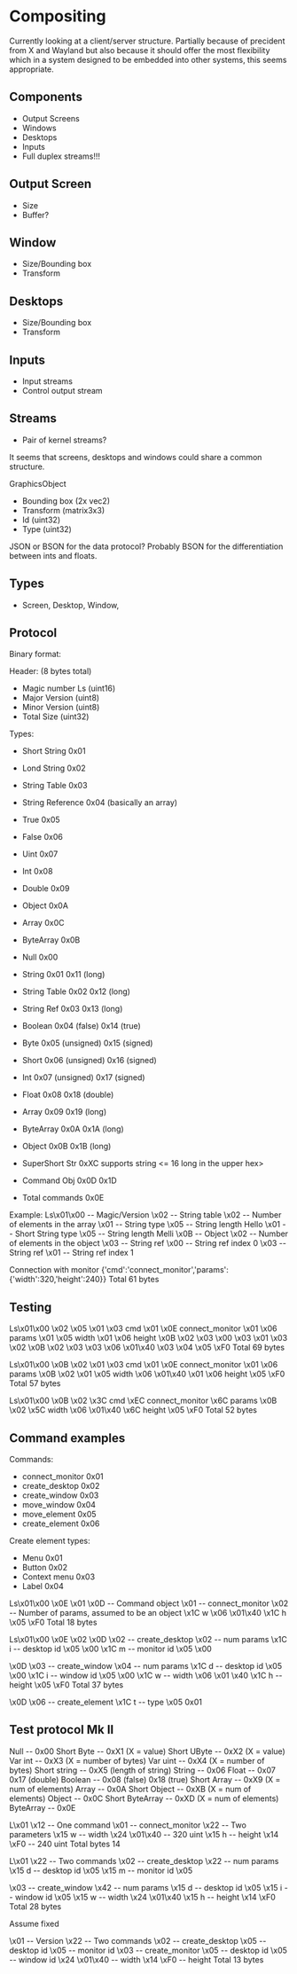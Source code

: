 Compositing
===========

Currently looking at a client/server structure. Partially because of precident from X and Wayland but also because it should offer the most flexibility which in a system designed to be embedded into other systems, this seems appropriate.

Components
----------

- Output Screens
- Windows
- Desktops
- Inputs
- Full duplex streams!!!



Output Screen
-------------

- Size
- Buffer?

Window
------

- Size/Bounding box
- Transform

Desktops
--------

- Size/Bounding box
- Transform

Inputs
------

- Input streams
- Control output stream


Streams
-------

- Pair of kernel streams?


It seems that screens, desktops and windows could share a common structure.

GraphicsObject
- Bounding box (2x vec2)
- Transform (matrix3x3)
- Id (uint32)
- Type (uint32)

JSON or BSON for the data protocol? Probably BSON for the differentiation between ints and floats.

Types
-----

- Screen, Desktop, Window, 


Protocol
--------

Binary format:

Header: (8 bytes total)
- Magic number Ls (uint16)
- Major Version (uint8)
- Minor Version (uint8)
- Total Size (uint32)

Types:
- Short String      0x01
- Lond String       0x02
- String Table      0x03
- String Reference  0x04    (basically an array)
- True              0x05
- False             0x06
- Uint              0x07
- Int               0x08
- Double            0x09
- Object            0x0A
- Array             0x0C
- ByteArray         0x0B

- Null              0x00
- String            0x01 0x11 (long)
- String Table      0x02 0x12 (long)
- String Ref        0x03 0x13 (long)
- Boolean           0x04 (false) 0x14 (true)
- Byte              0x05 (unsigned) 0x15 (signed)
- Short             0x06 (unsigned) 0x16 (signed)
- Int               0x07 (unsigned) 0x17 (signed)
- Float             0x08 0x18 (double)
- Array             0x09 0x19 (long)
- ByteArray         0x0A 0x1A (long)
- Object            0x0B 0x1B (long)
- SuperShort Str    0xXC supports string <= 16 long in the upper hex>
- Command Obj       0x0D 0x1D
- Total commands    0x0E

Example:
Ls\x01\x00          -- Magic/Version
\x02                -- String table
\x02                -- Number of elements in the array
\x01                -- String type
\x05                -- String length
Hello
\x01                -- Short String type
\x05                -- String length
Melli
\x0B                -- Object
\x02                -- Number of elements in the object
\x03                -- String ref
\x00                -- String ref index 0
\x03                -- String ref
\x01                -- String ref index 1

Connection with monitor
{'cmd':'connect_monitor','params':{'width':320,'height':240}}
Total 61 bytes

Testing
-------
Ls\x01\x00
\x02 \x05
\x01 \x03 cmd
\x01 \x0E connect_monitor
\x01 \x06 params
\x01 \x05 width
\x01 \x06 height
\x0B \x02
\x03 \x00
\x03 \x01
\x03 \x02
\x0B \x02
\x03 \x03
\x06 \x01\x40
\x03 \x04
\x05 \xF0
Total 69 bytes

Ls\x01\x00
\x0B \x02
\x01 \x03 cmd
\x01 \x0E connect_monitor
\x01 \x06 params
\x0B \x02
\x01 \x05 width
\x06 \x01\x40
\x01 \x06 height
\x05 \xF0
Total 57 bytes

Ls\x01\x00
\x0B \x02
\x3C cmd
\xEC connect_monitor
\x6C params
\x0B \x02
\x5C width
\x06 \x01\x40
\x6C height
\x05 \xF0
Total 52 bytes

Command examples
----------------


Commands:
- connect_monitor       0x01
- create_desktop        0x02
- create_window         0x03
- move_window           0x04
- move_element          0x05
- create_element        0x06

Create element types:
- Menu                  0x01
- Button                0x02
- Context menu          0x03
- Label                 0x04

Ls\x01\x00
\x0E \x01
\x0D            -- Command object
\x01            -- connect_monitor
\x02            -- Number of params, assumed to be an object
\x1C w
\x06 \x01\x40
\x1C h
\x05 \xF0
Total 18 bytes

Ls\x01\x00
\x0E \x02
\x0D
\x02            -- create_desktop
\x02            -- num params
\x1C i          -- desktop id
\x05 \x00
\x1C m          -- monitor id
\x05 \x00

\x0D
\x03            -- create_window
\x04            -- num params
\x1C d          -- desktop id
\x05 \x00
\x1C i          -- window id
\x05 \x00
\x1C w          -- width
\x06 \x01 \x40
\x1C h          -- height
\x05 \xF0
Total 37 bytes

\x0D
\x06            -- create_element
\x1C t          -- type
\x05 0x01

Test protocol Mk II
-------------------

Null            -- 0x00
Short Byte      -- 0xX1 (X = value)
Short UByte     -- 0xX2 (X = value)
Var int         -- 0xX3 (X = number of bytes)
Var uint        -- 0xX4 (X = number of bytes)
Short string    -- 0xX5 (length of string)
String          -- 0x06
Float           -- 0x07 0x17 (double)
Boolean         -- 0x08 (false) 0x18 (true)
Short Array     -- 0xX9 (X = num of elements)
Array           -- 0x0A
Short Object    -- 0xXB (X = num of elements)
Object          -- 0x0C
Short ByteArray -- 0xXD (X = num of elements)
ByteArray       -- 0x0E


L\x01
\x12            -- One command
\x01            -- connect_monitor
\x22            -- Two parameters
\x15 w          -- width
\x24 \x01\x40   -- 320 uint
\x15 h          -- height
\x14 \xF0       -- 240 uint
Total bytes 14


L\x01
\x22            -- Two commands
\x02            -- create_desktop
\x22            -- num params
\x15 d          -- desktop id
\x05
\x15 m          -- monitor id
\x05

\x03            -- create_window
\x42            -- num params
\x15 d          -- desktop id
\x05
\x15 i          -- window id
\x05
\x15 w          -- width
\x24 \x01\x40
\x15 h          -- height
\x14 \xF0
Total 28 bytes

Assume fixed

\x01            -- Version
\x22            -- Two commands
\x02            -- create_desktop
\x05            -- desktop id
\x05            -- monitor id
\x03            -- create_monitor
\x05            -- desktop id
\x05            -- window id
\x24 \x01\x40   -- width
\x14 \xF0       -- height
Total 13 bytes
